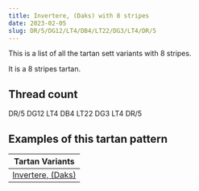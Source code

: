 ```yaml
---
title: Invertere, (Daks) with 8 stripes
date: 2023-02-05
slug: DR/5/DG12/LT4/DB4/LT22/DG3/LT4/DR/5
---
```

This is a list of all the tartan sett variants with 8 stripes.

It is a 8 stripes tartan.


## Thread count
DR/5 DG12 LT4 DB4 LT22 DG3 LT4 DR/5

## Examples of this tartan pattern

| Tartan Variants |
|---------------|
| [Invertere, (Daks)](/variants/dr/5/dg12/lt4/db4/lt22/dg3/lt4/dr/5-db000050-dg003000-dr900030-lt906030)||
